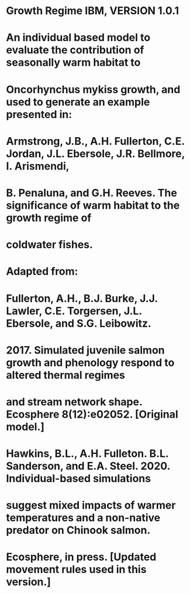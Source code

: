 # Growth Regime IBM, VERSION 1.0.1
#     An individual based model to evaluate the contribution of seasonally warm habitat to  
#     Oncorhynchus mykiss growth, and used to generate an example presented in:
#
#     Armstrong, J.B., A.H. Fullerton, C.E. Jordan, J.L. Ebersole, J.R. Bellmore, I. Arismendi, 
#         B. Penaluna, and G.H. Reeves. The significance of warm habitat to the growth regime of 
#         coldwater fishes.
#
# Adapted from:
#     Fullerton, A.H., B.J. Burke, J.J. Lawler, C.E. Torgersen, J.L. Ebersole, and S.G. Leibowitz. 
#         2017. Simulated juvenile salmon growth and phenology respond to altered thermal regimes 
#         and stream network shape. Ecosphere 8(12):e02052. [Original model.]
#     Hawkins, B.L., A.H. Fulleton. B.L. Sanderson, and E.A. Steel. 2020. Individual-based simulations 
#         suggest mixed impacts of warmer temperatures and a non-native predator on Chinook salmon.
#         Ecosphere, in press. [Updated movement rules used in this version.]
